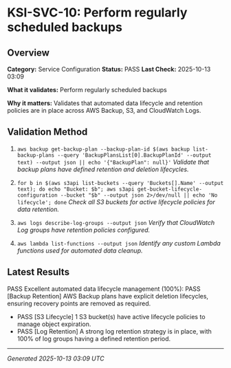 # KSI-SVC-10: Perform regularly scheduled backups

## Overview

**Category:** Service Configuration
**Status:** PASS
**Last Check:** 2025-10-13 03:09

**What it validates:** Perform regularly scheduled backups

**Why it matters:** Validates that automated data lifecycle and retention policies are in place across AWS Backup, S3, and CloudWatch Logs.

## Validation Method

1. `aws backup get-backup-plan --backup-plan-id $(aws backup list-backup-plans --query 'BackupPlansList[0].BackupPlanId' --output text) --output json || echo '{"BackupPlan": null}'`
   *Validate that backup plans have defined retention and deletion lifecycles.*

2. `for b in $(aws s3api list-buckets --query 'Buckets[].Name' --output text); do echo "Bucket: $b"; aws s3api get-bucket-lifecycle-configuration --bucket "$b" --output json 2>/dev/null || echo 'No lifecycle'; done`
   *Check all S3 buckets for active lifecycle policies for data retention.*

3. `aws logs describe-log-groups --output json`
   *Verify that CloudWatch Log groups have retention policies configured.*

4. `aws lambda list-functions --output json`
   *Identify any custom Lambda functions used for automated data cleanup.*

## Latest Results

PASS Excellent automated data lifecycle management (100%): PASS [Backup Retention] AWS Backup plans have explicit deletion lifecycles, ensuring recovery points are removed as required.
- PASS [S3 Lifecycle] 1 S3 bucket(s) have active lifecycle policies to manage object expiration.
- PASS [Log Retention] A strong log retention strategy is in place, with 100% of log groups having a defined retention period.

---
*Generated 2025-10-13 03:09 UTC*